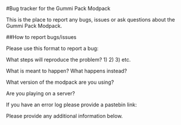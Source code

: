 #Bug tracker for the Gummi Pack Modpack

This is the place to report any bugs, issues or ask questions about the Gummi Pack Modpack.

##How to report bugs/issues

Please use this format to report a bug:

What steps will reproduce the problem?
1)
2)
3)
etc.

What is meant to happen? What happens instead?

What version of the modpack are you using?

Are you playing on a server?

If you have an error log please provide a pastebin link:

Please provide any additional information below.
